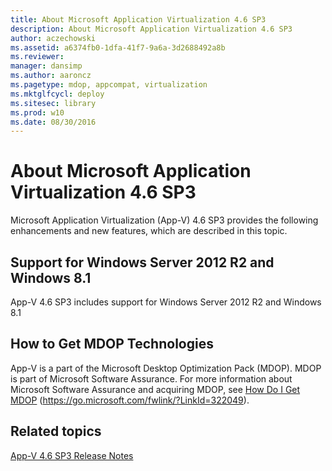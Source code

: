 ```yaml
---
title: About Microsoft Application Virtualization 4.6 SP3
description: About Microsoft Application Virtualization 4.6 SP3
author: aczechowski
ms.assetid: a6374fb0-1dfa-41f7-9a6a-3d2688492a8b
ms.reviewer: 
manager: dansimp
ms.author: aaroncz
ms.pagetype: mdop, appcompat, virtualization
ms.mktglfcycl: deploy
ms.sitesec: library
ms.prod: w10
ms.date: 08/30/2016
---
```



# About Microsoft Application Virtualization 4.6 SP3


Microsoft Application Virtualization (App-V) 4.6 SP3 provides the following enhancements and new features, which are described in this topic.

## Support for Windows Server 2012 R2 and Windows 8.1


App-V 4.6 SP3 includes support for Windows Server 2012 R2 and Windows 8.1

## How to Get MDOP Technologies


App-V is a part of the Microsoft Desktop Optimization Pack (MDOP). MDOP is part of Microsoft Software Assurance. For more information about Microsoft Software Assurance and acquiring MDOP, see [How Do I Get MDOP](https://go.microsoft.com/fwlink/?LinkId=322049) (https://go.microsoft.com/fwlink/?LinkId=322049).

## Related topics


[App-V 4.6 SP3 Release Notes](app-v-46-sp3-release-notes.md)

 

 





